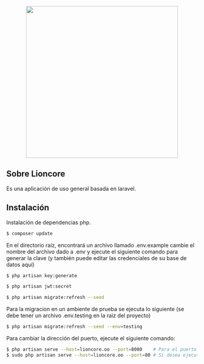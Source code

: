 
<p align="center"><img src="https://res.cloudinary.com/dtfbvvkyp/image/upload/v1566331377/laravel-logolockup-cmyk-red.svg" width="400"></p>

## Sobre Lioncore

Es una aplicación de uso general basada en laravel.

## Instalación

Instalación de dependencias php.
```sh
$ composer update
```

En el directorio raíz, encontrará un archivo llamado .env.example cambie el nombre del archivo dado a .env y ejecute el siguiente comando para generar la clave (y también puede editar las credenciales de su base de datos aquí)
```sh
$ php artisan key:generate
```

```sh
$ php artisan jwt:secret
```

```sh
$ php artisan migrate:refresh --seed
```

Para la migracion en un ambiente de prueba se ejecuta lo siguiente (se debe tener un archivo .env.testing en la raiz del proyecto)
```sh
$ php artisan migrate:refresh --seed --env=testing
```

Para cambiar la dirección del puerto, ejecute el siguiente comando:

```sh
$ php artisan serve --host=lioncore.oo --port=8080    # Para el puerto 8080
$ sudo php artisan serve --host=lioncore.oo --port=80 # Si desea ejecutarlo en el puerto 80, probablemente necesite sudo.
```
